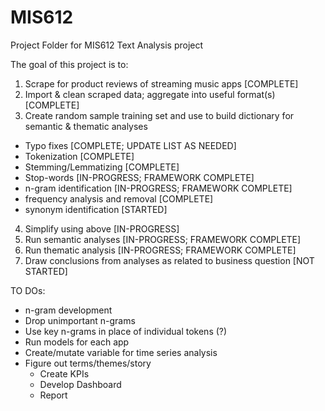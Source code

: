 # MIS612
Project Folder for MIS612 Text Analysis project

The goal of this project is to:
1. Scrape for product reviews of streaming music apps [COMPLETE]
2. Import & clean scraped data; aggregate into useful format(s) [COMPLETE]
3. Create random sample training set and use to build dictionary for semantic & thematic analyses
  * Typo fixes [COMPLETE; UPDATE LIST AS NEEDED]
  * Tokenization [COMPLETE]
  * Stemming/Lemmatizing [COMPLETE]
  * Stop-words [IN-PROGRESS; FRAMEWORK COMPLETE]
  * n-gram identification [IN-PROGRESS; FRAMEWORK COMPLETE]
  * frequency analysis and removal [COMPLETE]
  * synonym identification [STARTED]
4. Simplify using above [IN-PROGRESS]
5. Run semantic analyses [IN-PROGRESS; FRAMEWORK COMPLETE]
6. Run thematic analysis [IN-PROGRESS; FRAMEWORK COMPLETE]
7. Draw conclusions from analyses as related to business question [NOT STARTED]

TO DOs:
* n-gram development
* Drop unimportant n-grams
* Use key n-grams in place of individual tokens (?)
* Run models for each app
* Create/mutate variable for time series analysis
* Figure out terms/themes/story
  * Create KPIs
  * Develop Dashboard
  * Report
